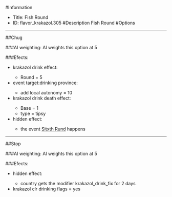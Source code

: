 #Information
 - Title: Fish Round
 - ID: flavor_krakazol.305
#Description
Fish Round
#Options

___
##Chug

###AI weighting:
AI weights this option at 5


###Efects:<ul><li>krakazol drink effect:</li><ul><li>Round = 5</li></ul><li>event target:drinking province:</li><ul><li>add local autonomy = 10</li></ul><li>krakazol drink death effect:</li><ul><li>Base = 1</li><li>type = tipsy</li></ul><li>hidden effect:</li><ul><li>the event [Sitxth Rund](../events/sitxth_rund.md) happens</li></ul></ul>

___
##Stop

###AI weighting:
AI weights this option at 5


###Efects:<ul><li>hidden effect:</li><ul><li>country gets the modifier krakazol_drink_fix for 2 days</li></ul><li>krakazol clr drinking flags = yes</li></ul>
